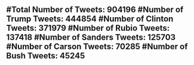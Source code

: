 #Total Number of Tweets: 904196 
#Number of Trump Tweets: 444854
#Number of Clinton Tweets: 371979
#Number of Rubio Tweets: 137418
#Number of Sanders Tweets: 125703
#Number of Carson Tweets: 70285
#Number of Bush Tweets: 45245
---
